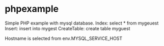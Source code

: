 # phpexample

Simple PHP example with mysql database.
Index: select * from mygeuest
Insert: insert into mygest
CreateTable: create table myguest

Hostname is selected from env.MYSQL_SERVICE_HOST

